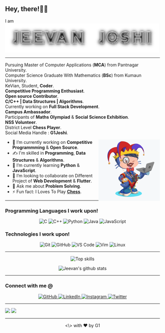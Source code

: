 ## Hey, there!👋🏻
I am ![🅹🅴🅴🆅🅰🅽  🅹🅾🆂🅷🅸](https://raw.githubusercontent.com/G1Joshi/Assets/main/JeevanJoshi.gif)

---

Pursuing Master of Computer Applications (**MCA**) from Pantnagar University.<br>
Computer Science Graduate With Mathematics (**BSc**) from Kumaun University.<br>
KeVian, Student, **Coder**.<br>
**Competitive Programming Enthusiast**.<br>
**Open source Contributor**.<br>
**C/C++ | Data Structures | Algorithms**.<br>
Currently working on **Full Stack Development**.<br>
**Campus Ambassador**.<br>
Participants of **Maths Olympiad** & **Social Science Exhibition**.<br>
**NSS Volunteer**.<br>
District Level **Chess Player**.<br>
Social Media Handle : **G1Joshi**.

<img align="right" src="https://raw.githubusercontent.com/G1Joshi/Assets/main/octocat.png" alt="Octocat" width="200" height="200">

- 🔭 I’m currently working on **Competitive Programmming** & **Open Source**.
- ✍️ I'm skilled in **Programming**, **Data Structures** & **Algorithms**.
- 🌱 I’m currently learning **Python** & **JavaScript**.
- 👯 I’m looking to collaborate on Different Project of **Web Development** & **Flutter**.
- 💬 Ask me about **Problem Solving**.
- ⚡ Fun fact: I Loves To Play **[Chess](https://www.chess.com/member/G1Joshi)**.

---

### Programming Languages I work upon!

<div align="center">
  <img src="https://devicons.github.io/devicon/devicon.git/icons/c/c-original.svg" alt="C" width="50" height="50" />
  <img src="https://devicons.github.io/devicon/devicon.git/icons/cplusplus/cplusplus-original.svg" alt="C++" width="50" height="50" />
  <img src="https://devicons.github.io/devicon/devicon.git/icons/python/python-original.svg" alt="Python" width="50" height="50" />
  <img src="https://devicons.github.io/devicon/devicon.git/icons/java/java-original.svg" alt="Java" width="50" height="50" />
  <img src="https://devicons.github.io/devicon/devicon.git/icons/javascript/javascript-original.svg" alt="JavaScript" width="50" height="50" />
</div>

### Technologies I work upon!

<div align="center">
  <img src="https://devicons.github.io/devicon/devicon.git/icons/git/git-original.svg" alt="Git" width="50" height="50" />
  <img src="https://devicons.github.io/devicon/devicon.git/icons/github/github-original.svg" alt="GitHub" width="50" height="50" />
  <img src="https://devicons.github.io/devicon/devicon.git/icons/visualstudio/visualstudio-plain.svg" alt="VS Code" width="50" height="50" />
  <img src="https://devicons.github.io/devicon/devicon.git/icons/vim/vim-original.svg" alt="Vim" width="50" height="50" />
  <img src="https://devicons.github.io/devicon/devicon.git/icons/linux/linux-original.svg" alt="Linux" width="50" height="50" />
</div>

---

<center>

![Top skills](https://github-readme-stats.vercel.app/api/top-langs/?username=g1joshi&hide_border=true) 

![Jeevan's github stats](https://github-readme-stats.vercel.app/api?username=g1joshi&count_private=true&show_icons=true&hide_border=true) 

</center>

---

### Connect with me @

<div align="center">
  <a href="https://github.com/G1Joshi">
    <img src="https://img.shields.io/static/v1?style=for-the-badge&label=GitHub&labelColor=silver&logo=github&logoColor=black&message=G1Joshi&color=black&link=https://github.com/G1Joshi" alt="GitHub" />
  </a>
  <a href="https://linkedin.com/in/G1Joshi">
    <img src="https://img.shields.io/static/v1?style=for-the-badge&label=LinkedIn&labelColor=silver&logo=linkedin&logoColor=blue&message=G1Joshi&color=blue&link=https://linkedin.com/in/G1Joshi" alt="LinkedIn" />
  </a>
  <a href="https://instagram.com/G1Joshi">
    <img src="https://img.shields.io/static/v1?style=for-the-badge&label=instagram&labelColor=silver&logo=instagram&logoColor=red&message=G1Joshi&color=red&link=https://instagram.com/G1Joshi" alt="Instagram" />
  </a>
  <a href="https://twitter.com/G1Joc">
    <img src="https://img.shields.io/static/v1?style=for-the-badge&label=Twitter&labelColor=silver&logo=twitter&logoColor=blue&message=G1JoC&color=blue&link=https://twitter.com/G1JoC" alt="Twitter" />
  </a>
</div>

---

![](https://komarev.com/ghpvc/?username=G1Joshi&color=green)
![](https://profile-counter.glitch.me/G1Joshi/count.svg)

---

<div align="center">
  <\> with ❤️ by G1
  </div>
